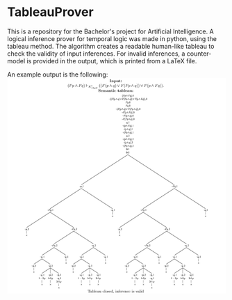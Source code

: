# TableauProver
This is a repository for the Bachelor's project for Artificial Intelligence.
A logical inference prover for temporal logic was made in python, using the tableau method. 
The algorithm creates a readable human-like tableau to check the validity of input inferences. 
For invalid inferences, a counter-model is provided in the output, which is printed from a LaTeX file.

An example output is the following:
![Image](https://github.com/boscy/TableauProver/blob/master/Example_tableau.png?raw=true)
